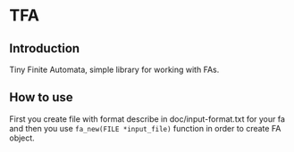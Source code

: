 # TFA
## Introduction
Tiny Finite Automata, simple library for working with FAs.
## How to use
First you create file with format describe in doc/input-format.txt for
your fa and then you use `fa_new(FILE *input_file)` function in order
to create FA object.
